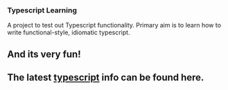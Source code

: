 ### Typescript Learning
A project to test out Typescript functionality. Primary aim is to learn how to write functional-style, idiomatic typescript.
    
And its very fun!  
-----
The latest [typescript](https://www.typescriptlang.org/) info can be found here.
-----